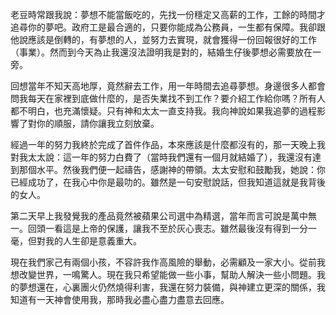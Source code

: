 老豆時常跟我說：夢想不能當飯吃的，先找一份穩定又高薪的工作，工餘的時間才追尋你的夢吧。政府工是最合適的，只要你能成為公務員，一生都有保障。我卻跟他說應該是倒轉的，有夢想的人，並努力去實現，就會獲得一份回報很好的工作（事業）。然而到今天為止我還沒法證明我是對的，結婚生仔後夢想必需要放在一旁。

回想當年不知天高地厚，竟然辭去工作，用一年時間去追尋夢想。身邊很多人都會問我每天在家裡到底做什麼的，是否失業找不到工作？要介紹工作給你嗎？所有人都不明白，也充滿懷疑。只有神和太太一直支持我。我向神說如果我追夢的過程影響了對你的順服，請你讓我立刻放棄。

經過一年的努力我終於完成了首件作品，本來應該是什麼都沒有的，那一天晚上我對我太太說：這一年的努力白費了（當時我們還有一個月就結婚了），我還沒有達到那個水平。然後我們便一起禱告，感謝神的帶領。太太安慰和鼓勵我，她說：你已經成功了，在我心中你是最叻的。雖然是一句安慰說話，但我知道這就是我背後的女人。

第二天早上我發覺我的產品竟然被蘋果公司選中為精選，當年而言可說是萬中無一。回頭一看這是上帝的保護，讓我不至於灰心喪志。雖然最後沒有得到一分一毫，但對我的人生卻是意義重大。

現在我們家己有兩個小孩，不容許我作高風險的舉動，必需顧及一家大小。從前我想改變世界，一鳴驚人。現在我只希望能做一些小事，幫助人解決一些小問題。我的夢想還在，心裏團火仍然燒得利害，我還在努力裝備，與神建立更深的關係，我知道有一天神會使用我，那時我必盡心盡力盡意去回應。